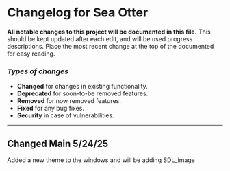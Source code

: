 # Changelog for Sea Otter
**All notable changes to this project will be documented in this file.** This should be kept updated after each edit, 
and will be used progress descriptions. Place the most recent change at the top of the documented for easy reading.

### _Types of changes_
- **Changed** for changes in existing functionality.
- **Deprecated** for soon-to-be removed features.
- **Removed** for now removed features.
- **Fixed** for any bug fixes.
- **Security** in case of vulnerabilities.
---
## Changed Main 5/24/25
Added a new theme to the windows and will be adding SDL_image